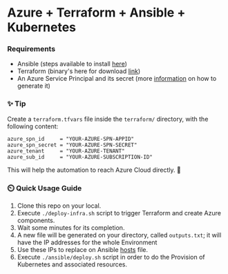 # Azure + Terraform + Ansible + Kubernetes

### Requirements
- Ansible (steps available to install [here])
- Terraform (binary's here for download [link])
- An Azure Service Principal and its secret (more [information] on how to generate it)

[here]: https://docs.ansible.com/ansible/latest/installation_guide/intro_installation.html#installing-ansible-on-specific-operating-systems
[link]: https://www.terraform.io/downloads
[information]: https://registry.terraform.io/providers/hashicorp/azurerm/latest/docs/guides/service_principal_client_secret

### :sparkles: Tip
Create a `terraform.tfvars` file inside the `terraform/` directory, with the following content:
```
azure_spn_id     = "YOUR-AZURE-SPN-APPID"
azure_spn_secret = "YOUR-AZURE-SPN-SECRET"
azure_tenant     = "YOUR-AZURE-TENANT"
azure_sub_id     = "YOUR-AZURE-SUBSCRIPTION-ID"
```
This will help the automation to reach Azure Cloud directly. 🔐

### ⏲️ Quick Usage Guide

1. Clone this repo on your local.
2. Execute `./deploy-infra.sh` script to trigger Terraform and create Azure components.
3. Wait some minutes for its completion.
4. A new file will be generated on your directory, called `outputs.txt`; it will have the IP addresses for the whole Environment
5. Use these IPs to replace on Ansible [hosts] file.
6. Execute `./ansible/deploy.sh` script in order to do the Provision of Kubernetes and associated resources.

[hosts]: https://github.com/ahojman/unir-k8s-tf/blob/main/ansible/hosts
